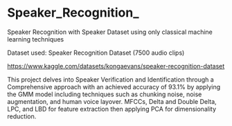 # Speaker_Recognition_
Speaker Recognition with Speaker Dataset using only classical machine learning techniques


Dataset used: Speaker Recognition Dataset (7500 audio clips)

https://www.kaggle.com/datasets/kongaevans/speaker-recognition-dataset

This project delves into Speaker Verification and Identification through a Comprehensive approach with an achieved accuracy of 93.1% by applying the GMM model including techniques such as chunking noise, noise augmentation, and human voice layover. MFCCs, Delta and Double Delta, LPC, and LBD for feature extraction then applying PCA for dimensionality reduction.


